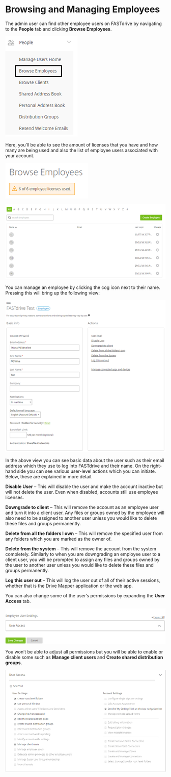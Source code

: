 # Browsing and Managing Employees

The admin user can find other employee users on FASTdrive by navigating to the __People__ tab and clicking __Browse Employees__.

![Image75](files/Image75.png)

Here, you’ll be able to see the amount of licenses that you have and how many are being used and also the list of employee users associated with your account.

![Image76](files/Image76.png)

![Image77](files/Image77.png)

You can manage an employee by clicking the cog icon next to their name. Pressing this will bring up the following view:

![Image78](files/Image78.png)

In the above view you can see basic data about the user such as their email address which they use to log into FASTdrive and their name. On the right-hand side you can see various user-level actions which you can initiate. Below, these are explained in more detail.

__Disable User__ – This will disable the user and make the account inactive but will not delete the user. Even when disabled, accounts still use employee licenses.

__Downgrade to client__ – This will remove the account as an employee user and turn it into a client user. Any files or groups owned by the employee will also need to be assigned to another user unless you would like to delete these files and groups permanently.

__Delete from all the folders I own__ – This will remove the specified user from any folders which you are marked as the owner of.

__Delete from the system__ – This will remove the account from the system completely. Similarly to when you are downgrading an employee user to a client user, you will be prompted to assign any files and groups owned by the user to another user unless you would like to delete these files and groups permanently.

__Log this user out__ – This will log the user out of all of their active sessions, whether that is the Drive Mapper application or the web app.

You can also change some of the user’s permissions by expanding the __User Access__ tab.

![Image79](files/Image79.png)

You won’t be able to adjust all permissions but you will be able to enable or disable some such as __Manage client users__ and __Create shared distribution groups__.

![Image80](files/Image80.png)
